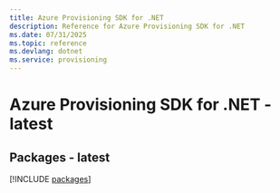 ```yaml
---
title: Azure Provisioning SDK for .NET
description: Reference for Azure Provisioning SDK for .NET
ms.date: 07/31/2025
ms.topic: reference
ms.devlang: dotnet
ms.service: provisioning
---
```

# Azure Provisioning SDK for .NET - latest
## Packages - latest
[!INCLUDE [packages](provisioning-index.md)]